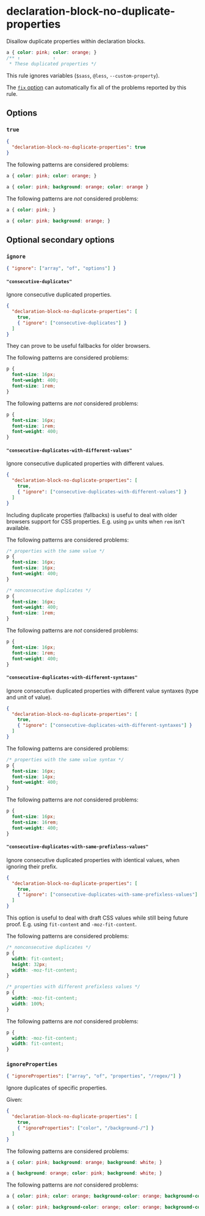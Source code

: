 # declaration-block-no-duplicate-properties

Disallow duplicate properties within declaration blocks.

<!-- prettier-ignore -->
```css
a { color: pink; color: orange; }
/** ↑            ↑
 * These duplicated properties */
```

This rule ignores variables (`$sass`, `@less`, `--custom-property`).

The [`fix` option](../../../docs/user-guide/options.md#fix) can automatically fix all of the problems reported by this rule.

## Options

### `true`

```json
{
  "declaration-block-no-duplicate-properties": true
}
```

The following patterns are considered problems:

<!-- prettier-ignore -->
```css
a { color: pink; color: orange; }
```

<!-- prettier-ignore -->
```css
a { color: pink; background: orange; color: orange }
```

The following patterns are _not_ considered problems:

<!-- prettier-ignore -->
```css
a { color: pink; }
```

<!-- prettier-ignore -->
```css
a { color: pink; background: orange; }
```

## Optional secondary options

### `ignore`

```json
{ "ignore": ["array", "of", "options"] }
```

#### `"consecutive-duplicates"`

Ignore consecutive duplicated properties.

```json
{
  "declaration-block-no-duplicate-properties": [
    true,
    { "ignore": ["consecutive-duplicates"] }
  ]
}
```

They can prove to be useful fallbacks for older browsers.

The following patterns are considered problems:

<!-- prettier-ignore -->
```css
p {
  font-size: 16px;
  font-weight: 400;
  font-size: 1rem;
}
```

The following patterns are _not_ considered problems:

<!-- prettier-ignore -->
```css
p {
  font-size: 16px;
  font-size: 1rem;
  font-weight: 400;
}
```

#### `"consecutive-duplicates-with-different-values"`

Ignore consecutive duplicated properties with different values.

```json
{
  "declaration-block-no-duplicate-properties": [
    true,
    { "ignore": ["consecutive-duplicates-with-different-values"] }
  ]
}
```

Including duplicate properties (fallbacks) is useful to deal with older browsers support for CSS properties. E.g. using `px` units when `rem` isn't available.

The following patterns are considered problems:

<!-- prettier-ignore -->
```css
/* properties with the same value */
p {
  font-size: 16px;
  font-size: 16px;
  font-weight: 400;
}
```

<!-- prettier-ignore -->
```css
/* nonconsecutive duplicates */
p {
  font-size: 16px;
  font-weight: 400;
  font-size: 1rem;
}
```

The following patterns are _not_ considered problems:

<!-- prettier-ignore -->
```css
p {
  font-size: 16px;
  font-size: 1rem;
  font-weight: 400;
}
```

#### `"consecutive-duplicates-with-different-syntaxes"`

Ignore consecutive duplicated properties with different value syntaxes (type and unit of value).

```json
{
  "declaration-block-no-duplicate-properties": [
    true,
    { "ignore": ["consecutive-duplicates-with-different-syntaxes"] }
  ]
}
```

The following patterns are considered problems:

<!-- prettier-ignore -->
```css
/* properties with the same value syntax */
p {
  font-size: 16px;
  font-size: 14px;
  font-weight: 400;
}
```

The following patterns are _not_ considered problems:

<!-- prettier-ignore -->
```css
p {
  font-size: 16px;
  font-size: 16rem;
  font-weight: 400;
}
```

#### `"consecutive-duplicates-with-same-prefixless-values"`

Ignore consecutive duplicated properties with identical values, when ignoring their prefix.

```json
{
  "declaration-block-no-duplicate-properties": [
    true,
    { "ignore": ["consecutive-duplicates-with-same-prefixless-values"] }
  ]
}
```

This option is useful to deal with draft CSS values while still being future proof. E.g. using `fit-content` and `-moz-fit-content`.

The following patterns are considered problems:

<!-- prettier-ignore -->
```css
/* nonconsecutive duplicates */
p {
  width: fit-content;
  height: 32px;
  width: -moz-fit-content;
}
```

<!-- prettier-ignore -->
```css
/* properties with different prefixless values */
p {
  width: -moz-fit-content;
  width: 100%;
}
```

The following patterns are _not_ considered problems:

<!-- prettier-ignore -->
```css
p {
  width: -moz-fit-content;
  width: fit-content;
}
```

### `ignoreProperties`

```json
{ "ignoreProperties": ["array", "of", "properties", "/regex/"] }
```

Ignore duplicates of specific properties.

Given:

```json
{
  "declaration-block-no-duplicate-properties": [
    true,
    { "ignoreProperties": ["color", "/background-/"] }
  ]
}
```

The following patterns are considered problems:

<!-- prettier-ignore -->
```css
a { color: pink; background: orange; background: white; }
```

<!-- prettier-ignore -->
```css
a { background: orange; color: pink; background: white; }
```

The following patterns are _not_ considered problems:

<!-- prettier-ignore -->
```css
a { color: pink; color: orange; background-color: orange; background-color: white; }
```

<!-- prettier-ignore -->
```css
a { color: pink; background-color: orange; color: orange; background-color: white; }
```
